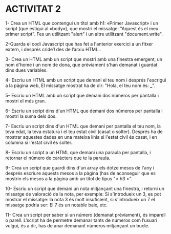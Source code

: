 # ACTIVITAT 2

1- Crea un HTML que contengui un títol amb h1: «Primer Javascript» i un script (que estigui al «body»),
que mostri el missatge: "Aquest és el meu primer script". Fes un utilitzant "alert" i un altre utilitzant
"document.write".

2-Guarda el codi Javascript que has fet a l'anterior exercici a un fitxer extern, i després cride’l des de
l’arxiu HTML..

3- Crea un HTML amb un script que mostri amb una finestra emergent, un nom d'home i un nom de
dona, que prèviament s’han demanat i guardat dins dues variables.

4- Escriu un HTML amb un script que demani el teu nom i després l'escrigui a la pàgina web, El
missatge mostrat ha de dir: "Hola, el teu nom és: **\_**".

5- Escriu un HTML amb un script que demani dos números per pantalla i mostri el més gran.

6- Escriu un script dins d'un HTML que demani dos números per pantalla i mostri la suma dels dos.

7- Escriu un script dins d'un HTML que demani per pantalla el teu nom, la teva edat, la teva estatura i el
teu estat civil (casat o solter). Després ha de mostrar aquestes dades en una mateixa línia si l'estat civil és casat, i en columna si l'estat civil és solter..

8- Escriu un script a un HTML que demani una paraula per pantalla, i retornar el número de caràcters
que te la paraula.

9- Crea un script que guardi dins d'un array els dotze mesos de l'any i després escriure aquests mesos
a la pàgina (has de aconseguir que es mostrin els mesos a la pàgina amb un títol de tipus "< h3 >".

10- Escriu un script que demani un nota mitjançant una finestra, i retorni un missatge de valoració de la
nota, per exemple: Si s'introdueix un 3, es pot mostrar el missatge: la nota 3 és molt insuficient, si
s'introdueix un 7 el missatge podria ser: El 7 és un notable baix, etc.

11- Crea un script per saber si un número (demanat prèviament), és imparell o parell. L’script ha de
permetre demanar tants de números com l’usuari vulgui, és a dir, has de anar demanant números
mitjançant un bucle.
